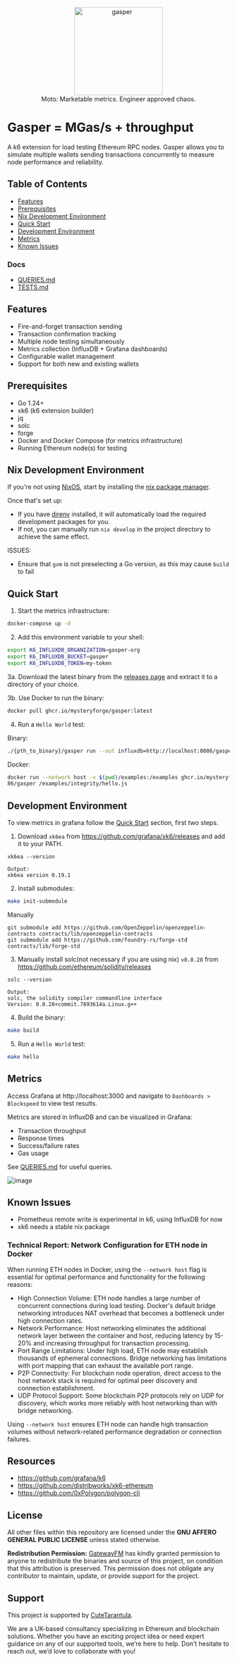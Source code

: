 <p align="center">
  <img src="./docs/img/logo.png" alt="gasper" width="200"/>
	<br>Moto: Marketable metrics. Engineer approved chaos.
</p>


# Gasper = MGas/s + throughput

A k6 extension for load testing Ethereum RPC nodes. Gasper allows you to simulate multiple wallets sending transactions concurrently to measure node performance and reliability.

## Table of Contents

- [Features](#features)
- [Prerequisites](#prerequisites)
- [Nix Development Environment](#nix-development-environment)
- [Quick Start](#quick-start)
- [Development Environment](#development-environment)
- [Metrics](#metrics)
- [Known Issues](#known-issues)

### Docs

- [QUERIES.md](docs/queries.md)
- [TESTS.md](docs/tests/index.md)

## Features

- Fire-and-forget transaction sending
- Transaction confirmation tracking
- Multiple node testing simultaneously
- Metrics collection (InfluxDB + Grafana dashboards)
- Configurable wallet management
- Support for both new and existing wallets

## Prerequisites

- Go 1.24+
- xk6 (k6 extension builder)
- jq
- solc
- forge
- Docker and Docker Compose (for metrics infrastructure)
- Running Ethereum node(s) for testing

## Nix Development Environment

If you're not using [NixOS](https://nixos.org/), start by installing the [nix package manager](https://nixos.org/download/).

Once that's set up:
- If you have [direnv](https://github.com/direnv/direnv) installed, it will automatically load the required development packages for you.
- If not, you can manually run `nix develop` in the project directory to achieve the same effect.

ISSUES:
- Ensure that `gvm` is not preselecting a Go version, as this may cause `build` to fail

## Quick Start

1. Start the metrics infrastructure:
```bash
docker-compose up -d
```

2. Add this environment variable to your shell:
```bash
export K6_INFLUXDB_ORGANIZATION=gasper-org
export K6_INFLUXDB_BUCKET=gasper
export K6_INFLUXDB_TOKEN=my-token
```

3a. Download the latest binary from the [releases page](https://github.com/mysteryforge/gasper/releases) and extract it to a directory of your choice.

3b. Use Docker to run the binary:
```bash
docker pull ghcr.io/mysteryforge/gasper:latest
```

4. Run a `Hello World` test:

Binary:
```bash
./{pth_to_binary}/gasper run --out influxdb=http://localhost:8086/gasper examples/integrity/hello.js
```
Docker:
```bash
docker run --network host -v $(pwd)/examples:/examples ghcr.io/mysteryforge/gasper:latest run --out xk6-influxdb=http://localhost:80
86/gasper /examples/integrity/hello.js
```

## Development Environment

To view metrics in grafana follow the [Quick Start](../README.md#quick-start) section, first two steps.

1. Download `xk6ea` from https://github.com/grafana/xk6/releases and add it to your PATH.
```
xk6ea --version

Output:
xk6ea version 0.19.1
```

2. Install submodules:
```bash
make init-submodule
```
Manually

```
git submodule add https://github.com/OpenZeppelin/openzeppelin-contracts contracts/lib/openzeppelin-contracts
git submodule add https://github.com/foundry-rs/forge-std contracts/lib/forge-std
```

3. Manually install solc(not necessary if you are using nix) `v0.8.28` from https://github.com/ethereum/solidity/releases
```
solc --version

Output:
solc, the solidity compiler commandline interface
Version: 0.8.28+commit.7893614a.Linux.g++

```

4. Build the binary:
```bash
make build
```

5. Run a `Hello World` test:
```bash
make hello
```

## Metrics

Access Grafana at http://localhost:3000 and navigate to `Dashboards > Blockspeed` to view test results.

Metrics are stored in InfluxDB and can be visualized in Grafana:
- Transaction throughput
- Response times
- Success/failure rates
- Gas usage

See [QUERIES.md](docs/queries.md) for useful queries.

![image](docs/img/dashboard.png)

## Known Issues

- Prometheus remote write is experimental in k6, using InfluxDB for now
- xk6 needs a stable nix package

### Technical Report: Network Configuration for ETH node in Docker
When running ETH nodes in Docker, using the `--network host` flag is essential for optimal performance and functionality for the following reasons:

- High Connection Volume: ETH node handles a large number of concurrent connections during load testing. Docker's default bridge networking introduces NAT overhead that becomes a bottleneck under high connection rates.
- Network Performance: Host networking eliminates the additional network layer between the container and host, reducing latency by 15-20% and increasing throughput for transaction processing.
- Port Range Limitations: Under high load, ETH node may establish thousands of ephemeral connections. Bridge networking has limitations with port mapping that can exhaust the available port range.
- P2P Connectivity: For blockchain node operation, direct access to the host network stack is required for optimal peer discovery and connection establishment.
- UDP Protocol Support: Some blockchain P2P protocols rely on UDP for discovery, which works more reliably with host networking than with bridge networking.

Using `--network host` ensures ETH node can handle high transaction volumes without network-related performance degradation or connection failures.


## Resources

- https://github.com/grafana/k6
- https://github.com/distribworks/xk6-ethereum
- https://github.com/0xPolygon/polygon-cli

## License

All other files within this repository are licensed under the **GNU AFFERO GENERAL PUBLIC LICENSE** unless stated otherwise.

**Redistribution Permission:** [GatewayFM](https://github.com/gateway-fm) has kindly granted permission to anyone to redistribute the binaries and source of this project, on condition that this attribution is preserved. This permission does not obligate any contributor to maintain, update, or provide support for the project.


## Support

This project is supported by [CuteTarantula](https://cutetarantula.com).

We are a UK-based consultancy specializing in Ethereum and blockchain solutions. Whether you have an exciting project idea or need expert guidance on any of our supported tools, we’re here to help. Don’t hesitate to reach out, we’d love to collaborate with you!